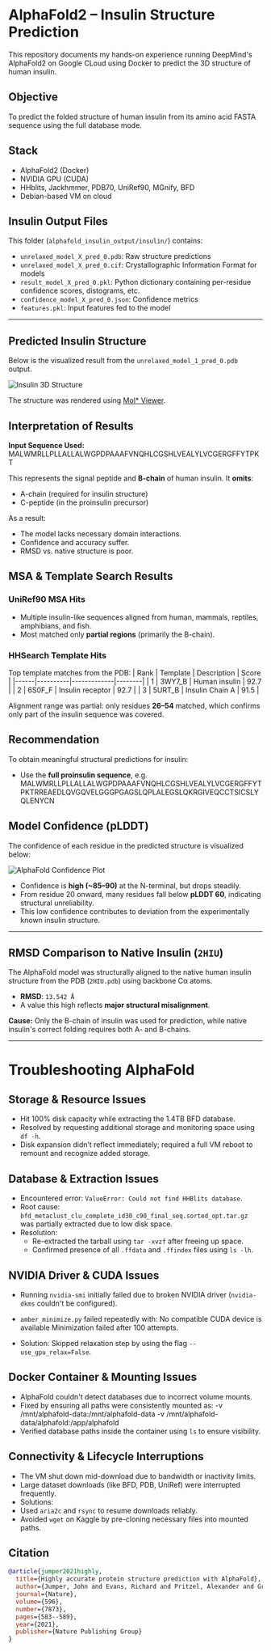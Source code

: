 # AlphaFold2 – Insulin Structure Prediction

This repository documents my hands-on experience running DeepMind's AlphaFold2 on Google CLoud using Docker to predict the 3D structure of human insulin.

##  Objective
To predict the folded structure of human insulin from its amino acid FASTA sequence using the full database mode.

##  Stack
- AlphaFold2 (Docker)
- NVIDIA GPU (CUDA)
- HHblits, Jackhmmer, PDB70, UniRef90, MGnify, BFD
- Debian-based VM on cloud


## Insulin Output Files

This folder (`alphafold_insulin_output/insulin/`) contains:
- `unrelaxed_model_X_pred_0.pdb`: Raw structure predictions
- `unrelaxed_model_X_pred_0.cif`: Crystallographic Information Format for models
- `result_model_X_pred_0.pkl`: Python dictionary containing per-residue confidence scores, distograms, etc.
- `confidence_model_X_pred_0.json`: Confidence metrics
- `features.pkl`: Input features fed to the model

---

## Predicted Insulin Structure 

Below is the visualized result from the `unrelaxed_model_1_pred_0.pdb` output.

![Insulin 3D Structure](images/insulin_structure.png)

The structure was rendered using [Mol* Viewer](https://molstar.org/viewer/).



## Interpretation of Results

**Input Sequence Used:**
MALWMRLLPLLALLALWGPDPAAAFVNQHLCGSHLVEALYLVCGERGFFYTPKT

This represents the signal peptide and **B-chain** of human insulin. It **omits**:
- A-chain (required for insulin structure)
- C-peptide (in the proinsulin precursor)

As a result:
- The model lacks necessary domain interactions.
- Confidence and accuracy suffer.
- RMSD vs. native structure is poor.


##  MSA & Template Search Results

### UniRef90 MSA Hits
- Multiple insulin-like sequences aligned from human, mammals, reptiles, amphibians, and fish.
- Most matched only **partial regions** (primarily the B-chain).

### HHSearch Template Hits
Top template matches from the PDB:
| Rank | Template | Description | Score |
|------|----------|-------------|--------|
| 1    | 3WY7_B   | Human insulin | 92.7 |
| 2    | 6S0F_F   | Insulin receptor | 92.7 |
| 3    | 5URT_B   | Insulin Chain A | 91.5 |

Alignment range was partial: only residues **26–54** matched, which confirms only part of the insulin sequence was covered.


## Recommendation

To obtain meaningful structural predictions for insulin:

- Use the **full proinsulin sequence**, e.g. MALWMRLLPLLALLALWGPDPAAAFVNQHLCGSHLVEALYLVCGERGFFYTPKTRREAEDLQVGQVELGGGPGAGSLQPLALEGSLQKRGIVEQCCTSICSLYQLENYCN


## Model Confidence (pLDDT)

The confidence of each residue in the predicted structure is visualized below:

![AlphaFold Confidence Plot](images/model3_plddt.png)

- Confidence is **high (~85–90)** at the N-terminal, but drops steadily.
- From residue 20 onward, many residues fall below **pLDDT 60**, indicating structural unreliability.
- This low confidence contributes to deviation from the experimentally known insulin structure.

---

## RMSD Comparison to Native Insulin (`2HIU`)

The AlphaFold model was structurally aligned to the native human insulin structure from the PDB (`2HIU.pdb`) using backbone Cα atoms.

- **RMSD**: `13.542 Å`
- A value this high reflects **major structural misalignment**.

**Cause:** Only the B-chain of insulin was used for prediction, while native insulin's correct folding requires both A- and B-chains.

---




# Troubleshooting AlphaFold

## Storage & Resource Issues
- Hit 100% disk capacity while extracting the 1.4TB BFD database.
- Resolved by requesting additional storage and monitoring space using `df -h`.
- Disk expansion didn’t reflect immediately; required a full VM reboot to remount and recognize added storage.

## Database & Extraction Issues
- Encountered error: `ValueError: Could not find HHBlits database`.
- Root cause: `bfd_metaclust_clu_complete_id30_c90_final_seq.sorted_opt.tar.gz` was partially extracted due to low disk space.
- Resolution:
  - Re-extracted the tarball using `tar -xvzf` after freeing up space.
  - Confirmed presence of all `.ffdata` and `.ffindex` files using `ls -lh`.

## NVIDIA Driver & CUDA Issues
- Running `nvidia-smi` initially failed due to broken NVIDIA driver (`nvidia-dkms` couldn't be configured).
- `amber_minimize.py` failed repeatedly with: No compatible CUDA device is available Minimization failed after 100 attempts.

- Solution: Skipped relaxation step by using the flag `--use_gpu_relax=False`.

## Docker Container & Mounting Issues
- AlphaFold couldn't detect databases due to incorrect volume mounts.
- Fixed by ensuring all paths were consistently mounted as: -v /mnt/alphafold-data:/mnt/alphafold-data -v /mnt/alphafold-data/alphafold:/app/alphafold
- Verified database paths inside the container using `ls` to ensure visibility.

## Connectivity & Lifecycle Interruptions
- The VM shut down mid-download due to bandwidth or inactivity limits.
- Large dataset downloads (like BFD, PDB, UniRef) were interrupted frequently.
- Solutions:
- Used `aria2c` and `rsync` to resume downloads reliably.
- Avoided `wget` on Kaggle by pre-cloning necessary files into mounted paths.







##  Citation


```bibtex
@article{jumper2021highly,
  title={Highly accurate protein structure prediction with AlphaFold},
  author={Jumper, John and Evans, Richard and Pritzel, Alexander and Green, Tim and Figurnov, Michael and Ronneberger, Olaf and Tunyasuvunakool, Kathryn and Bates, Russ and {\v{Z}}{\'\i}dek, Augustin and Potapenko, Anna and others},
  journal={Nature},
  volume={596},
  number={7873},
  pages={583--589},
  year={2021},
  publisher={Nature Publishing Group}
}

